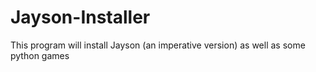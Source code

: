 # Jayson-Installer
This program will install Jayson (an imperative version) as well as some python games
